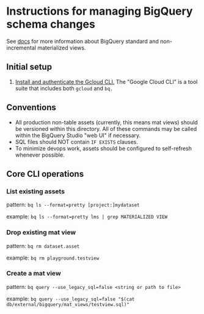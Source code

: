 # Instructions for managing BigQuery schema changes

See [docs](https://cloud.google.com/bigquery/docs/materialized-views-create#non-incremental) for more information about BigQuery standard and non-incremental materialized views.

## Initial setup

1. [Install and authenticate the Gcloud CLI.](https://cloud.google.com/sdk/docs/install) The "Google Cloud CLI" is a tool suite that includes both `gcloud` and `bq.`

## Conventions

- All production non-table assets (currently, this means mat views) should be versioned within this directory. All of these commands may be called within the BigQuery Studio "web UI" if necessary.
- SQL files should NOT contain `IF EXISTS` clauses.
- To minimize devops work, assets should be configured to self-refresh whenever possible.

## Core CLI operations

### List existing assets

pattern: `bq ls --format=pretty [project:]mydataset`<br />

example: `bq ls --format=pretty lms | grep MATERIALIZED VIEW`

### Drop existing mat view

pattern: `bq rm dataset.asset`<br />

example: `bq rm playground.testview`

### Create a mat view

pattern: `bq query --use_legacy_sql=false <string or path to file>`<br />

example: `bq query --use_legacy_sql=false "$(cat db/external/bigquery/mat_views/testview.sql)"`
